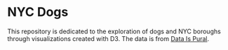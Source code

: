 # NYC Dogs

This repository is dedicated to the exploration of dogs and NYC boroughs through visualizations created with D3. The data is from [Data Is Pural](https://tinyletter.com/data-is-plural).  
